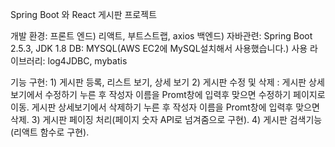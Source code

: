 Spring Boot 와 React 게시판 프로젝트

개발 환경: 
  프론트 엔드)
      리액트, 부트스트랩, axios
  백엔드)
      자바관련: Spring Boot 2.5.3, JDK 1.8
      DB: MYSQL(AWS EC2에 MySQL설치해서 사용했습니다.)
      사용 라이브러리: log4JDBC, mybatis
 
  기능 구현: 
      1) 게시판 등록, 리스트 보기, 상세 보기 
      2) 게시판 수정 및 삭제 : 게시판 상세보기에서 수정하기 누른 후 작성자 이름을 Promt창에 입력후 맞으면 수정하기 페이지로 이동.
                            게시판 상세보기에서 삭제하기 누른 후 작성자 이름을 Promt창에 입력후 맞으면 삭제.
      3) 게시판 페이징 처리(페이지 숫자 API로 넘겨줌으로 구현).
      4) 게시판 검색기능(리액트 함수로 구현).
    
